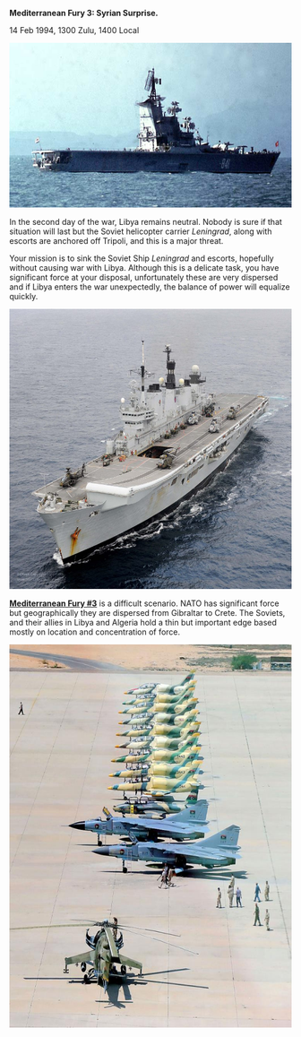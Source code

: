 **Mediterranean Fury 3: Syrian Surprise.**

14 Feb 1994, 1300 Zulu, 1400 Local

<img src="/assets\images\aar\mf\mf3\image1.jpeg" style="width:6.5in;height:3.06319in" alt="Soviet helicopter carrier Moskva | The Kristoffer&amp;#39;s Universe In War Wiki | Fandom" />

In the second day of the war, Libya remains neutral. Nobody is sure if
that situation will last but the Soviet helicopter carrier *Leningrad*,
along with escorts are anchored off Tripoli, and this is a major threat.

Your mission is to sink the Soviet Ship *Leningrad* and escorts,
hopefully without causing war with Libya. Although this is a delicate
task, you have significant force at your disposal, unfortunately these
are very dispersed and if Libya enters the war unexpectedly, the balance
of power will equalize quickly.

<img src="/assets\images\aar\mf\mf3\image2.jpeg" style="width:6.5in;height:5.20625in" alt="HMS Illustrious (R06) - Wikipedia" />

**<u>Mediterranean Fury \#3</u>** is a difficult scenario. NATO has
significant force but geographically they are dispersed from Gibraltar
to Crete. The Soviets, and their allies in Libya and Algeria hold a thin
but important edge based mostly on location and concentration of force.

<img src="/assets\images\aar\mf\mf3\image3.jpeg" style="width:6.5in;height:7.12361in" alt="US rejects denial of Russian jets in Libya - Taipei Times" />
